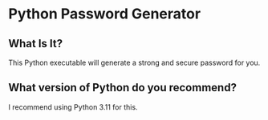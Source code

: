 # Python Password Generator
## What Is It?
This Python executable will generate a strong and secure password for you. 

## What version of Python do you recommend?
I recommend using Python 3.11 for this.
